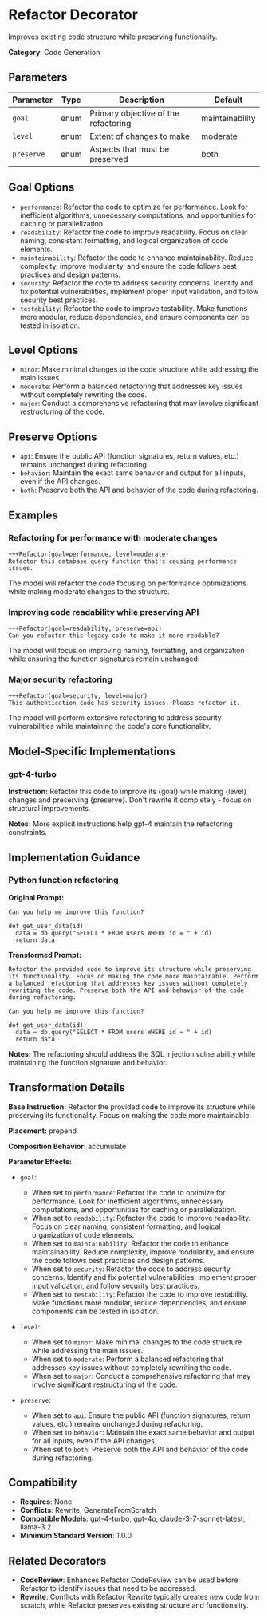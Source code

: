 # Refactor Decorator

Improves existing code structure while preserving functionality.

**Category**: Code Generation

## Parameters

| Parameter | Type | Description | Default |
|-----------|------|-------------|--------|
| `goal` | enum | Primary objective of the refactoring | maintainability |
| `level` | enum | Extent of changes to make | moderate |
| `preserve` | enum | Aspects that must be preserved | both |

## Goal Options

- `performance`: Refactor the code to optimize for performance. Look for inefficient algorithms, unnecessary computations, and opportunities for caching or parallelization.
- `readability`: Refactor the code to improve readability. Focus on clear naming, consistent formatting, and logical organization of code elements.
- `maintainability`: Refactor the code to enhance maintainability. Reduce complexity, improve modularity, and ensure the code follows best practices and design patterns.
- `security`: Refactor the code to address security concerns. Identify and fix potential vulnerabilities, implement proper input validation, and follow security best practices.
- `testability`: Refactor the code to improve testability. Make functions more modular, reduce dependencies, and ensure components can be tested in isolation.

## Level Options

- `minor`: Make minimal changes to the code structure while addressing the main issues.
- `moderate`: Perform a balanced refactoring that addresses key issues without completely rewriting the code.
- `major`: Conduct a comprehensive refactoring that may involve significant restructuring of the code.

## Preserve Options

- `api`: Ensure the public API (function signatures, return values, etc.) remains unchanged during refactoring.
- `behavior`: Maintain the exact same behavior and output for all inputs, even if the API changes.
- `both`: Preserve both the API and behavior of the code during refactoring.

## Examples

### Refactoring for performance with moderate changes

```
+++Refactor(goal=performance, level=moderate)
Refactor this database query function that's causing performance issues.
```

The model will refactor the code focusing on performance optimizations while making moderate changes to the structure.

### Improving code readability while preserving API

```
+++Refactor(goal=readability, preserve=api)
Can you refactor this legacy code to make it more readable?
```

The model will focus on improving naming, formatting, and organization while ensuring the function signatures remain unchanged.

### Major security refactoring

```
+++Refactor(goal=security, level=major)
This authentication code has security issues. Please refactor it.
```

The model will perform extensive refactoring to address security vulnerabilities while maintaining the code's core functionality.

## Model-Specific Implementations

### gpt-4-turbo

**Instruction:** Refactor this code to improve its {goal} while making {level} changes and preserving {preserve}. Don't rewrite it completely - focus on structural improvements.

**Notes:** More explicit instructions help gpt-4 maintain the refactoring constraints.


## Implementation Guidance

### Python function refactoring

**Original Prompt:**
```
Can you help me improve this function?

def get_user_data(id):
  data = db.query("SELECT * FROM users WHERE id = " + id)
  return data
```

**Transformed Prompt:**
```
Refactor the provided code to improve its structure while preserving its functionality. Focus on making the code more maintainable. Perform a balanced refactoring that addresses key issues without completely rewriting the code. Preserve both the API and behavior of the code during refactoring.

Can you help me improve this function?

def get_user_data(id):
  data = db.query("SELECT * FROM users WHERE id = " + id)
  return data
```

**Notes:** The refactoring should address the SQL injection vulnerability while maintaining the function signature and behavior.

## Transformation Details

**Base Instruction:** Refactor the provided code to improve its structure while preserving its functionality. Focus on making the code more maintainable.

**Placement:** prepend

**Composition Behavior:** accumulate

**Parameter Effects:**

- `goal`:
  - When set to `performance`: Refactor the code to optimize for performance. Look for inefficient algorithms, unnecessary computations, and opportunities for caching or parallelization.
  - When set to `readability`: Refactor the code to improve readability. Focus on clear naming, consistent formatting, and logical organization of code elements.
  - When set to `maintainability`: Refactor the code to enhance maintainability. Reduce complexity, improve modularity, and ensure the code follows best practices and design patterns.
  - When set to `security`: Refactor the code to address security concerns. Identify and fix potential vulnerabilities, implement proper input validation, and follow security best practices.
  - When set to `testability`: Refactor the code to improve testability. Make functions more modular, reduce dependencies, and ensure components can be tested in isolation.

- `level`:
  - When set to `minor`: Make minimal changes to the code structure while addressing the main issues.
  - When set to `moderate`: Perform a balanced refactoring that addresses key issues without completely rewriting the code.
  - When set to `major`: Conduct a comprehensive refactoring that may involve significant restructuring of the code.

- `preserve`:
  - When set to `api`: Ensure the public API (function signatures, return values, etc.) remains unchanged during refactoring.
  - When set to `behavior`: Maintain the exact same behavior and output for all inputs, even if the API changes.
  - When set to `both`: Preserve both the API and behavior of the code during refactoring.

## Compatibility

- **Requires**: None
- **Conflicts**: Rewrite, GenerateFromScratch
- **Compatible Models**: gpt-4-turbo, gpt-4o, claude-3-7-sonnet-latest, llama-3.2
- **Minimum Standard Version**: 1.0.0

## Related Decorators

- **CodeReview**: Enhances Refactor CodeReview can be used before Refactor to identify issues that need to be addressed.
- **Rewrite**: Conflicts with Refactor Rewrite typically creates new code from scratch, while Refactor preserves existing structure and functionality.
